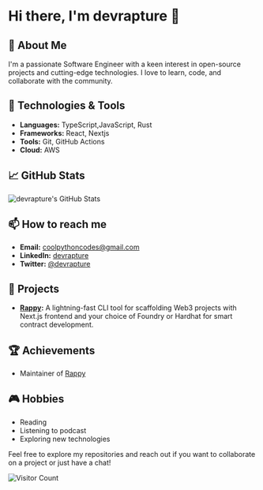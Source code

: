 # Hi there, I'm devrapture 👋

## 🌟 About Me
I'm a passionate Software Engineer with a keen interest in open-source projects and cutting-edge technologies. I love to learn, code, and collaborate with the community.

## 🔧 Technologies & Tools
- **Languages:** TypeScript,JavaScript, Rust
- **Frameworks:** React, Nextjs
- **Tools:** Git, GitHub Actions
- **Cloud:** AWS

## 📈 GitHub Stats
![devrapture's GitHub Stats](https://github-readme-stats.vercel.app/api?username=devrapture&show_icons=true&theme=radical)

## 📫 How to reach me
- **Email:** coolpythoncodes@gmail.com
- **LinkedIn:** [devrapture](https://linkedin.com/in/rapture-godson)
- **Twitter:** [@devrapture](https://twitter.com/devrapture)

## 🚀 Projects
- **[Rappy](https://github.com/devrapture/rappy):** A lightning-fast CLI tool for scaffolding Web3 projects with Next.js frontend and your choice of Foundry or Hardhat for smart contract development.

## 🏆 Achievements
- Maintainer of [Rappy](https://github.com/devrapture/coollibrary)

## 🎮 Hobbies
- Reading
- Listening to podcast
- Exploring new technologies

Feel free to explore my repositories and reach out if you want to collaborate on a project or just have a chat!

![Visitor Count](https://visitor-badge.laobi.icu/badge?page_id=devrapture.devrapture)

